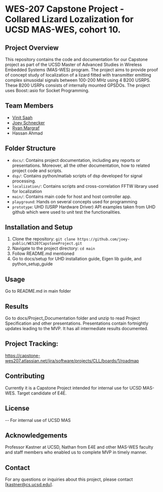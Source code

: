 # WES-207 Capstone Project - Collared Lizard Lozalization for UCSD MAS-WES, cohort 10.

## Project Overview
This repository contains the code and documentation for our Capstone project as part of the UCSD Master of Advanced Studies in Wireless Embedded Systems (MAS-WES) program. The project aims to provide proof of concept study of localization of a lizard fitted with transmitter emitting complex sinusoidal signals between 100-200 MHz using 4 B200 USRPS. These B200 USRPs consists of internally mounted GPSDOs.
The project uses Boost::asio for Socket Programming. 

## Team Members
- [Vinit Saah](https://github.com/VinitSaah)
- [Joey Schnecker](https://github.com/joey-public)
- [Ryan Margraf](https://github.com/rmargraf142)
- Hassan Ahmad

## Folder Structure
- `docs/`: Contains project documentation, including any reports or presentations. Moreover, all the other documentation, how to related project code and scripts.
- `dsp/`: Contains python/matlab scripts of dsp developed for signal processing.
- `localization/`: Contains scripts and cross-correlation FFTW library used for localization
- `main/`: Contains main code for host and host controller app.
- `playground`: Hands on several concepts used for programming
- `prototype`: UHD (USRP Hardware Driver) API examples taken from UHD github which were used to unit test the functionalities.

## Installation and Setup
1. Clone the repository: `git clone https://github.com/joey-public/WES207CapstoneProject.git`
2. Navigate to the project directory: `cd main`
3. Follow README.md mentioned
4. Go to docs/setup for UHD installation guide, Eigen lib guide, and python_setup_guide

## Usage
Go to README.md in main folder

## Results
Go to docs/Project_Documentation folder and unzip to read Project Specification and other presentations. Presentations contain fortnightly updates leading to the MVP. It has all intermediate results documented. 

## Project Tracking:
https://capstone-wes207.atlassian.net/jira/software/projects/CLL/boards/1/roadmap

## Contributing
Currently it is a Capstone Project intended for internal use for UCSD MAS-WES. Target candidate of E4E.

## License
-- For internal use of UCSD MAS

## Acknowledgements
Professor Kastner at UCSD, Nathan from E4E and other MAS-WES faculty and staff members who enabled us to complete MVP in timely manner.

## Contact
For any questions or inquiries about this project, please contact [kastner@cs.ucsd.edu].





 
